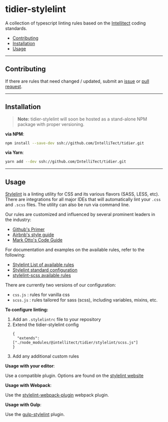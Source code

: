 # tidier-stylelint

A collection of typescript linting rules based on the [Intellitect](https://github.com/intellitect) coding standards.

- [Contributing](#contributing)
- [Installation](#installation)
- [Usage](#usage)

---

## Contributing

If there are rules that need changed / updated, submit an [issue](https://github.com/IntelliTect/tidier/issues/new) or [pull request](https://github.com/IntelliTect/tidier/pulls).

---

## Installation

> **Note:**
> tidier-stylelint will soon be hosted as a stand-alone NPM package with proper versioning.

**via NPM**:

```bash
npm install --save-dev ssh://github.com/IntelliTect/tidier.git
```

**via Yarn**:

```bash
yarn add --dev ssh://github.com/IntelliTect/tidier.git
```

---

## Usage

[Stylelint](http://stylelint.io/) is a linting utility for CSS and its various flavors (SASS, LESS, etc). There are integrations for all major IDEs that will automatically lint your `.css` and `.scss` files. The utility can also be run via command line.

Our rules are customized and influenced by several prominent leaders in the industry:

- [Github's Primer](https://primer.github.io/)
- [Airbnb's style guide](https://github.com/airbnb/css)
- [Mark Otto's Code Guide](http://codeguide.co/)

For documentation and examples on the available rules, refer to the following:

- [Stylelint List of available rules](http://stylelint.io/user-guide/rules/)
- [Stylelint standard configuration](https://github.com/stylelint/stylelint-config-standard)
- [stylelint-scss available rules](https://github.com/kristerkari/stylelint-scss)

There are currently two versions of our configuration:

- `css.js`  : rules for vanilla css
- `scss.js` : rules tailored for sass (scss), including variables, mixins, etc.

**To configure linting:**

1. Add an `.stylelintrc` file to your repository
2. Extend the tidier-stylelint config
    ```
    {
      "extends": ["./node_modules/@intellitect/tidier/stylelint/scss.js"]
    }
    ```
3. Add any additional custom rules

**Usage with your editor**:

Use a compatible plugin. Options are found on the [stylelint website](http://stylelint.io/user-guide/complementary-tools/#editor-plugins)

**Usage with Webpack**:

Use the [stylelint-webpack-plugin](https://github.com/JaKXz/stylelint-webpack-plugin) webpack plugin.

**Usage with Gulp**:

Use the [gulp-stylelint](https://github.com/olegskl/gulp-stylelint) plugin.
